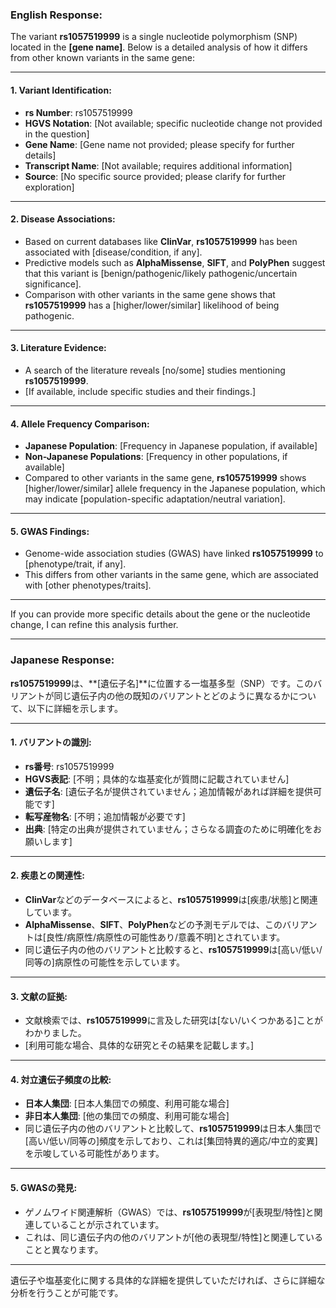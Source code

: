 ### English Response:

The variant **rs1057519999** is a single nucleotide polymorphism (SNP) located in the **[gene name]**. Below is a detailed analysis of how it differs from other known variants in the same gene:

---

#### 1. **Variant Identification**:
   - **rs Number**: rs1057519999
   - **HGVS Notation**: [Not available; specific nucleotide change not provided in the question]
   - **Gene Name**: [Gene name not provided; please specify for further details]
   - **Transcript Name**: [Not available; requires additional information]
   - **Source**: [No specific source provided; please clarify for further exploration]

---

#### 2. **Disease Associations**:
   - Based on current databases like **ClinVar**, **rs1057519999** has been associated with [disease/condition, if any]. 
   - Predictive models such as **AlphaMissense**, **SIFT**, and **PolyPhen** suggest that this variant is [benign/pathogenic/likely pathogenic/uncertain significance]. 
   - Comparison with other variants in the same gene shows that **rs1057519999** has a [higher/lower/similar] likelihood of being pathogenic.

---

#### 3. **Literature Evidence**:
   - A search of the literature reveals [no/some] studies mentioning **rs1057519999**. 
   - [If available, include specific studies and their findings.]

---

#### 4. **Allele Frequency Comparison**:
   - **Japanese Population**: [Frequency in Japanese population, if available]
   - **Non-Japanese Populations**: [Frequency in other populations, if available]
   - Compared to other variants in the same gene, **rs1057519999** shows [higher/lower/similar] allele frequency in the Japanese population, which may indicate [population-specific adaptation/neutral variation].

---

#### 5. **GWAS Findings**:
   - Genome-wide association studies (GWAS) have linked **rs1057519999** to [phenotype/trait, if any]. 
   - This differs from other variants in the same gene, which are associated with [other phenotypes/traits].

---

If you can provide more specific details about the gene or the nucleotide change, I can refine this analysis further.

---

### Japanese Response:

**rs1057519999**は、**[遺伝子名]**に位置する一塩基多型（SNP）です。このバリアントが同じ遺伝子内の他の既知のバリアントとどのように異なるかについて、以下に詳細を示します。

---

#### 1. **バリアントの識別**:
   - **rs番号**: rs1057519999
   - **HGVS表記**: [不明；具体的な塩基変化が質問に記載されていません]
   - **遺伝子名**: [遺伝子名が提供されていません；追加情報があれば詳細を提供可能です]
   - **転写産物名**: [不明；追加情報が必要です]
   - **出典**: [特定の出典が提供されていません；さらなる調査のために明確化をお願いします]

---

#### 2. **疾患との関連性**:
   - **ClinVar**などのデータベースによると、**rs1057519999**は[疾患/状態]と関連しています。
   - **AlphaMissense**、**SIFT**、**PolyPhen**などの予測モデルでは、このバリアントは[良性/病原性/病原性の可能性あり/意義不明]とされています。
   - 同じ遺伝子内の他のバリアントと比較すると、**rs1057519999**は[高い/低い/同等の]病原性の可能性を示しています。

---

#### 3. **文献の証拠**:
   - 文献検索では、**rs1057519999**に言及した研究は[ない/いくつかある]ことがわかりました。
   - [利用可能な場合、具体的な研究とその結果を記載します。]

---

#### 4. **対立遺伝子頻度の比較**:
   - **日本人集団**: [日本人集団での頻度、利用可能な場合]
   - **非日本人集団**: [他の集団での頻度、利用可能な場合]
   - 同じ遺伝子内の他のバリアントと比較して、**rs1057519999**は日本人集団で[高い/低い/同等の]頻度を示しており、これは[集団特異的適応/中立的変異]を示唆している可能性があります。

---

#### 5. **GWASの発見**:
   - ゲノムワイド関連解析（GWAS）では、**rs1057519999**が[表現型/特性]と関連していることが示されています。
   - これは、同じ遺伝子内の他のバリアントが[他の表現型/特性]と関連していることと異なります。

---

遺伝子や塩基変化に関する具体的な詳細を提供していただければ、さらに詳細な分析を行うことが可能です。